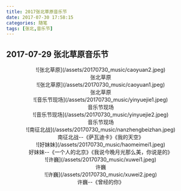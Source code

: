 ```yaml
---
title: 2017张北草原音乐节
date: 2017-07-30 17:58:15
categories: 随笔
tags: [张北,音乐节]
---
```


## 2017-07-29 张北草原音乐节

<center>![张北草原](/assets/20170730_music/caoyuan2.jpeg)</center>
<center>张北草原</center>
<!--more-->
<center>![张北草原](/assets/20170730_music/caoyuan1.jpeg)</center>
<center>张北草原</center>


<center>![音乐节现场](/assets/20170730_music/yinyuejie1.jpeg)</center>
<center>音乐节现场</center>


<center>![音乐节现场](/assets/20170730_music/yinyuejie2.jpeg)</center>
<center>音乐节现场</center>


<center>![南征北战](/assets/20170730_music/nanzhengbeizhan.jpeg)</center>
<center>南征北战--《萨瓦迪卡》《我的天空》</center>


<center>![好妹妹](/assets/20170730_music/haomeimei1.jpeg)</center>
<center>好妹妹--《一个人的北京》《我说今晚月光那么美，你说是的》</center>


<center>![许巍](/assets/20170730_music/xuwei1.jpeg)</center>
<center>许巍</center>


<center>![许巍](/assets/20170730_music/xuwei2.jpeg)</center>
<center>许巍--《曾经的你》</center>


